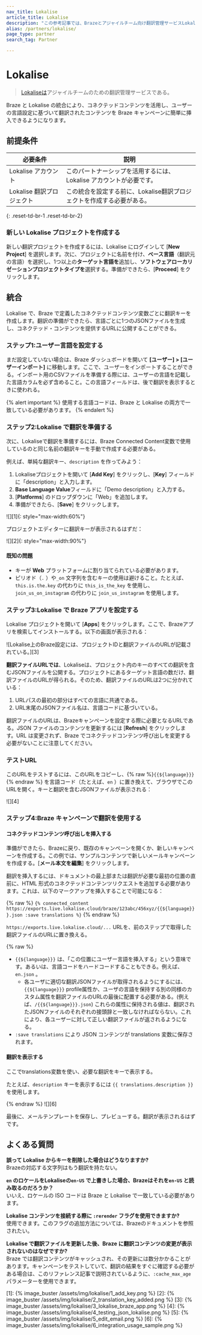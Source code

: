 ```yaml
---
nav_title: Lokalise
article_title: Lokalise
description: "この参考記事では、Brazeとアジャイルチーム向け翻訳管理サービスLokaliseのパートナーシップについて概説している。"
alias: /partners/lokalise/
page_type: partner
search_tag: Partner

---
```


# Lokalise

> [Lokaliseは](https://lokalise.com)アジャイルチームのための翻訳管理サービスである。

Braze と Lokalise の統合により、コネクテッドコンテンツを活用し、ユーザーの言語設定に基づいて翻訳されたコンテンツを Braze キャンペーンに簡単に挿入できるようになります。

## 前提条件

| 必要条件 | 説明 |
| ----------- | ----------- |
| Lokalise アカウント | このパートナーシップを活用するには、Lokalise アカウントが必要です。 |
| Lokalise 翻訳プロジェクト | この統合を設定する前に、Lokalise翻訳プロジェクトを作成する必要がある。 |
{: .reset-td-br-1 .reset-td-br-2}

### 新しい Lokalise プロジェクトを作成する

新しい翻訳プロジェクトを作成するには、Lokalise にログインして \[**New Project**] を選択します。次に、プロジェクトに名前を付け、**ベース言語**（翻訳元の言語）を選択し、1つ以上の**ターゲット言語を**追加し、**ソフトウェアローカリゼーションプロジェクトタイプを**選択する。準備ができたら、\[**Proceed**] をクリックします。

## 統合

Lokalise で、Braze で定義したコネクテッドコンテンツ変数ごとに翻訳キーを作成します。翻訳の準備ができたら、言語ごとに1つのJSONファイルを生成し、コネクテッド・コンテンツを提供するURLに公開することができる。

### ステップ1:ユーザー言語を設定する

まだ設定していない場合は、Braze ダッシュボードを開いて **\[ユーザー] > \[ユーザーインポート]** に移動します。ここで、ユーザーをインポートすることができる。インポート用のCSVファイルを準備する際には、ユーザーの言語を記載した言語カラムを必ず含めること。この言語フィールドは、後で翻訳を表示するときに使われる。 

{% alert important %}
使用する言語コードは、Braze と Lokalise の両方で一致している必要があります。
{% endalert %}
### ステップ2:Lokalise で翻訳を準備する

次に、Lokaliseで翻訳を準備するには、Braze Connected Content変数で使用しているのと同じ名前の翻訳キーを手動で作成する必要がある。 

例えば、単純な翻訳キー、`description` を作ってみよう：
1. Lokaliseプロジェクトを開いて \[**Add Key**] をクリックし、\[**Key**] フィールドに「description」と入力します。
2. **Base Language Value**フィールドに「Demo description」と入力する。
3. \[**Platforms**] のドロップダウンに「Web」を追加します。 
4. 準備ができたら、\[**Save**] をクリックします。

![][1]{: style="max-width:60%"}

プロジェクトエディターに翻訳キーが表示されるはずだ：

![][2]{: style="max-width:90%"}

#### 既知の問題

- キーが **Web** プラットフォームに割り当てられている必要があります。
- ピリオド（`.` ）や`_on` 文字列を含むキーの使用は避けること。たとえば、`this.is.the.key` の代わりに `this_is_the_key` を使用し、`join_us_on_instagram` の代わりに `join_us_instagram` を使用します。

### ステップ3:Lokalise で Braze アプリを設定する

Lokalise プロジェクトを開いて \[**Apps**] をクリックします。ここで、Brazeアプリを検索してインストールする。以下の画面が表示される：

![Lokalise上のBraze設定には、プロジェクトIDと翻訳ファイルのURLが記載されている。][3]

**翻訳ファイルURLでは**、Lokaliseは、プロジェクト内のキーのすべての翻訳を含むJSONファイルを公開する。プロジェクトにあるターゲット言語の数だけ、翻訳ファイルのURLが得られる。そのため、翻訳ファイルのURLは2つに分かれている：

1. URLパスの最初の部分はすべての言語に共通である。
2. URL末尾のJSONファイル名は、言語コードに基づいている。

翻訳ファイルのURLは、Brazeキャンペーンを設定する際に必要となるURLである。JSON ファイルのコンテンツを更新するには \[**Refresh**] をクリックします。URL は変更されず、Braze でコネクテッドコンテンツ呼び出しを変更する必要がないことに注意してください。

### テストURL

このURLをテストするには、このURLをコピーし、{% raw %}`{{${language}}}`{% endraw %} を言語コード（たとえば、`en` ）に置き換えて、ブラウザでこのURLを開く。キーと翻訳を含むJSONファイルが表示される：

![][4]

### ステップ4:Braze キャンペーンで翻訳を使用する

#### コネクテッドコンテンツ呼び出しを挿入する

準備ができたら、Brazeに戻り、既存のキャンペーンを開くか、新しいキャンペーンを作成する。この例では、サンプルコンテンツで新しいメールキャンペーンを作成する。\[**メール本文を編集**] をクリックします。

翻訳を挿入するには、ドキュメントの最上部または翻訳が必要な最初の位置の直前に、HTML 形式のコネクテッドコンテンツリクエストを追加する必要があります。これは、以下のマークアップを挿入することで可能になる：

{% raw %}
`{% connected_content https://exports.live.lokalise.cloud/braze/123abc/456xyz/{{${language}}}.json :save translations %}`
{% endraw %}

`https://exports.live.lokalise.cloud/...` URLを、前のステップで取得した翻訳ファイルのURLに置き換える。

{% raw %}

- `{{${language}}}` は、「この位置にユーザー言語を挿入する」という意味です。あるいは、言語コードをハードコードすることもできる。例えば、`en.json` 。
  - 各ユーザに適切な翻訳JSONファイルが取得されるようにするには、`{{${language}}}` profile属性か、ユーザの言語を保持する別の同様のカスタム属性を翻訳ファイルのURLの最後に配置する必要がある。(例えば、`/{{${language}}}.json`) これらの属性に保持される値は、翻訳されたJSONファイルのそれぞれの接頭辞と一致しなければならない。これにより、各ユーザーに対して正しい翻訳ファイルが返されるようになる。
- `:save translations` により JSON コンテンツが translations 変数に保存されます。

#### 翻訳を表示する

ここでtranslations変数を使い、必要な翻訳をキーで表示する。

たとえば、`description` キーを表示するには `{{ translations.description }}` を使用します。

{% endraw %}
![][6]

最後に、メールテンプレートを保存し、プレビューする。翻訳が表示されるはずです。

## よくある質問

**誤って Lokalise からキーを削除した場合はどうなりますか?**<br>
Brazeの対応する文字列はもう翻訳を持たない。

**`en` のロケールをLokaliseの`en-US` で上書きした場合、Brazeはそれを`en-US` と読み取るのだろうか？**<br>
いいえ、ロケールの ISO コードは Braze と Lokalise で一致している必要があります。

**Lokalise コンテンツを接続する際に `:rerender` フラグを使用できますか?**<br>
使用できます。このフラグの追加方法については、Brazeのドキュメントを参照されたい。

**Lokalise で翻訳ファイルを更新した後、Braze に翻訳コンテンツの変更が表示されないのはなぜですか?**<br>
Braze では翻訳コンテンツがキャッシュされ、その更新には数分かかることがあります。キャンペーンをテストしていて、翻訳の結果をすぐに確認する必要がある場合は、このリファレンス記事で説明されているように、`:cache_max_age` パラメーターを使用できます。

[1]: {% image_buster /assets/img/lokalise/1_add_key.png %}
[2]: {% image_buster /assets/img/lokalise/2_translation_key_added.png %}
[3]: {% image_buster /assets/img/lokalise/3_lokalise_braze_app.png %}
[4]: {% image_buster /assets/img/lokalise/4_testing_json_lokalise.png %}
[5]: {% image_buster /assets/img/lokalise/5_edit_email.png %}
[6]: {% image_buster /assets/img/lokalise/6_integration_usage_sample.png %}